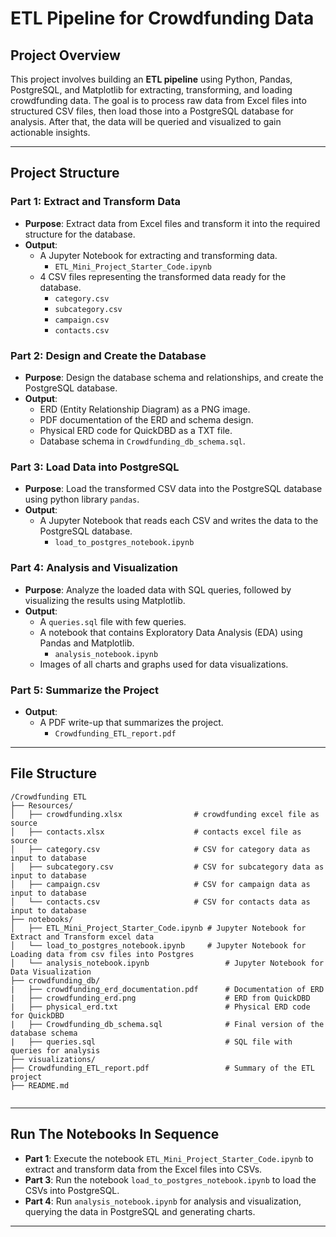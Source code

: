 # ETL Pipeline for Crowdfunding Data

## Project Overview

This project involves building an **ETL pipeline** using Python, Pandas, PostgreSQL, and Matplotlib for extracting, transforming, and loading crowdfunding data. The goal is to process raw data from Excel files into structured CSV files, then load those into a PostgreSQL database for analysis. After that, the data will be queried and visualized to gain actionable insights.

---

## Project Structure


### Part 1: **Extract and Transform Data**

- **Purpose**: Extract data from Excel files and transform it into the required structure for the database.
- **Output**:
  - A Jupyter Notebook for extracting and transforming data.
	- `ETL_Mini_Project_Starter_Code.ipynb`
  - 4 CSV files representing the transformed data ready for the database.
 	- `category.csv`
  	- `subcategory.csv`
  	- `campaign.csv`
  	- `contacts.csv`

### Part 2: **Design and Create the Database**

- **Purpose**: Design the database schema and relationships, and create the PostgreSQL database.
- **Output**:
  - ERD (Entity Relationship Diagram) as a PNG image.
  - PDF documentation of the ERD and schema design.
  - Physical ERD code for QuickDBD as a TXT file.
  - Database schema in `Crowdfunding_db_schema.sql`.

### Part 3: **Load Data into PostgreSQL**

- **Purpose**: Load the transformed CSV data into the PostgreSQL database using python library `pandas`.
- **Output**:
  - A Jupyter Notebook that reads each CSV and writes the data to the PostgreSQL database.
	- `load_to_postgres_notebook.ipynb`

### Part 4: **Analysis and Visualization**

- **Purpose**: Analyze the loaded data with SQL queries, followed by visualizing the results using Matplotlib.
- **Output**:
  - A `queries.sql` file with few queries.
  - A notebook that contains Exploratory Data Analysis (EDA) using Pandas and Matplotlib.
	- `analysis_notebook.ipynb`
  - Images of all charts and graphs used for data visualizations.

### Part 5: **Summarize the Project**
- **Output**:
  - A PDF write-up that summarizes the project.
	- `Crowdfunding_ETL_report.pdf`
---

## File Structure

```
/Crowdfunding ETL
├── Resources/
│   ├── crowdfunding.xlsx                # crowdfunding excel file as source
│   ├── contacts.xlsx                    # contacts excel file as source
│   ├── category.csv                     # CSV for category data as input to database
│   ├── subcategory.csv                  # CSV for subcategory data as input to database
│   ├── campaign.csv                     # CSV for campaign data as input to database                              
│   └── contacts.csv                     # CSV for contacts data as input to database       
├── notebooks/                  
│   ├── ETL_Mini_Project_Starter_Code.ipynb	# Jupyter Notebook for Extract and Transform excel data
│   └── load_to_postgres_notebook.ipynb    	# Jupyter Notebook for Loading data from csv files into Postgres
│   └── analysis_notebook.ipynb     			# Jupyter Notebook for Data Visualization
├── crowdfunding_db/
|   ├── crowdfunding_erd_documentation.pdf		# Documentation of ERD
|   ├── crowdfunding_erd.png         			# ERD from QuickDBD
|   ├── physical_erd.txt	               		# Physical ERD code for QuickDBD           
|   ├── Crowdfunding_db_schema.sql		        # Final version of the database schema 
|   ├── queries.sql                        		# SQL file with queries for analysis
├── visualizations/ 
├── Crowdfunding_ETL_report.pdf       			# Summary of the ETL project            
├── README.md                 
        
```

---	

## Run The Notebooks In Sequence

- **Part 1**: Execute the notebook `ETL_Mini_Project_Starter_Code.ipynb` to extract and transform data from the Excel files into CSVs.
- **Part 3**: Run the notebook `load_to_postgres_notebook.ipynb` to load the CSVs into PostgreSQL.
- **Part 4**: Run `analysis_notebook.ipynb` for analysis and visualization, querying the data in PostgreSQL and generating charts.

---

